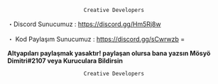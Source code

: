                             Creative Developers
 ・Discord  Sunucumuz : <https://discord.gg/Hm5Rj8w>
 
 ・ Kod Paylaşım Sunucumuz : <https://discord.gg/sCwrwzb> = 
 
  **Altyapıları paylaşmak yasaktır! paylaşan olursa bana yazsın
     Mösyö Dimitri#2107 veya Kuruculara Bildirsin** 
     
                            Creative Developers
                            